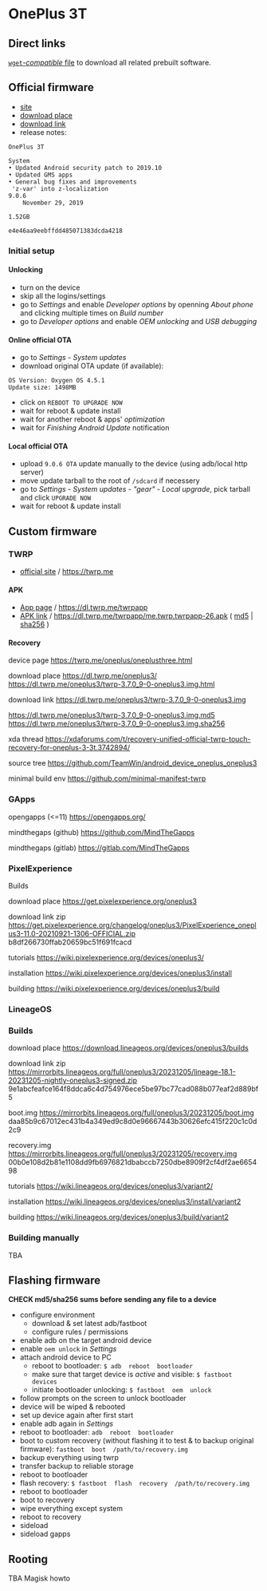 # OnePlus 3T


## Direct links

[`wget`-_compatible_ file](oneplus3t.txt) to download all related prebuilt software.


## Official firmware

- [site](https://www.oneplus.com/global)
- [download place](https://service.oneplus.com/global/search/search-detail?id=2096329&articleIndex=1)
- [download link](https://oxygenos.oneplus.net/OnePlus3TOxygen_28_OTA_086_all_1911042121_f2d6336ae39a4545.zip)
- release notes:
```
OnePlus 3T

System
• Updated Android security patch to 2019.10
• Updated GMS apps
• General bug fixes and improvements
 'z-var' into z-localization
9.0.6
	November 29, 2019

1.52GB

e4e46aa9eebffdd485071383dcda4218
```


### Initial setup

#### Unlocking

- turn on the device
- skip all the logins/settings
- go to _Settings_ and enable _Developer options_ by openning _About phone_ and clicking multiple times on _Build number_
- go to _Developer options_ and enable _OEM unlocking_ and _USB debugging_

#### Online official OTA

- go to _Settings_ - _System updates_
- download original OTA update (if available):
```
OS Version: Oxygen OS 4.5.1
Update size: 1498MB
```
- click on `REBOOT TO UPGRADE NOW`
- wait for reboot & update install
- wait for another reboot & apps' _optimization_
- wait for _Finishing Android Update_ notification

#### Local official OTA

- upload `9.0.6 OTA` update manually to the device (using adb/local http server)
- move update tarball to the root of `/sdcard` if necessery
- go to _Settings_ - _System updates_ - _"gear"_ - _Local upgrade_, pick tarball and click `UPGRADE NOW`
- wait for reboot & update install




## Custom firmware

### TWRP

- [official site](https://twrp.me) / https://twrp.me

#### APK

- [App page](https://dl.twrp.me/twrpapp) / https://dl.twrp.me/twrpapp
- [APK link](https://dl.twrp.me/twrpapp/me.twrp.twrpapp-26.apk) / https://dl.twrp.me/twrpapp/me.twrp.twrpapp-26.apk ( [md5](https://dl.twrp.me/twrpapp/me.twrp.twrpapp-26.apk.md5) | [sha256](https://dl.twrp.me/twrpapp/me.twrp.twrpapp-26.apk.sha256) )

#### Recovery

device page
https://twrp.me/oneplus/oneplusthree.html

download place
https://dl.twrp.me/oneplus3/
https://dl.twrp.me/oneplus3/twrp-3.7.0_9-0-oneplus3.img.html

download link
https://dl.twrp.me/oneplus3/twrp-3.7.0_9-0-oneplus3.img

https://dl.twrp.me/oneplus3/twrp-3.7.0_9-0-oneplus3.img.md5
https://dl.twrp.me/oneplus3/twrp-3.7.0_9-0-oneplus3.img.sha256

xda thread
https://xdaforums.com/t/recovery-unified-official-twrp-touch-recovery-for-oneplus-3-3t.3742894/

source tree
https://github.com/TeamWin/android_device_oneplus_oneplus3

minimal build env
https://github.com/minimal-manifest-twrp


### GApps

opengapps (<=11)
https://opengapps.org/

mindthegaps (github)
https://github.com/MindTheGapps

mindthegaps (gitlab)
https://gitlab.com/MindTheGapps


### PixelExperience

Builds

download place
https://get.pixelexperience.org/oneplus3

download link
zip
https://get.pixelexperience.org/changelog/oneplus3/PixelExperience_oneplus3-11.0-20210921-1306-OFFICIAL.zip
b8df266730ffab20659bc51f691fcacd

tutorials
https://wiki.pixelexperience.org/devices/oneplus3/

installation
https://wiki.pixelexperience.org/devices/oneplus3/install

building
https://wiki.pixelexperience.org/devices/oneplus3/build


### LineageOS

### Builds

download place
https://download.lineageos.org/devices/oneplus3/builds

download link
zip
https://mirrorbits.lineageos.org/full/oneplus3/20231205/lineage-18.1-20231205-nightly-oneplus3-signed.zip
9e1abcfeafce164f8ddca6c4d754976ece5be97bc77cad088b077eaf2d889bf5

boot.img
https://mirrorbits.lineageos.org/full/oneplus3/20231205/boot.img
daa85b9c67012ec431b4a349ed9c8d0e96667443b30626efc415f220c1c0d2c9

recovery.img
https://mirrorbits.lineageos.org/full/oneplus3/20231205/recovery.img
00b0e108d2b81e1108dd9fb6976821dbabccb7250dbe8909f2cf4df2ae665498

tutorials
https://wiki.lineageos.org/devices/oneplus3/variant2/

installation
https://wiki.lineageos.org/devices/oneplus3/install/variant2

building
https://wiki.lineageos.org/devices/oneplus3/build/variant2




### Building manually

TBA




## Flashing firmware

**CHECK md5/sha256 sums before sending any file to a device**

- configure environment
  - download & set latest adb/fastboot
  - configure rules / permissions
- enable adb on the target android device
- enable `oem unlock` in _Settings_
- attach android device to PC
  - reboot to bootloader: `$ adb  reboot  bootloader`
  - make sure that target device is _active_ and visible: `$ fastboot  devices`
  - initiate bootloader unlocking: `$ fastboot  oem  unlock`
- follow prompts on the screen to unlock bootloader
- device will be wiped & rebooted
- set up device again after first start
- enable adb again in _Settings_
- reboot to bootloader: `adb  reboot  bootloader`
- boot to custom recovery (without flashing it to test & to backup original firmware): `fastboot  boot  /path/to/recovery.img`
- backup everything using twrp
- transfer backup to reliable storage
- reboot to bootloader
- flash recovery: `$ fastboot  flash  recovery  /path/to/recovery.img`
- reboot to bootloader
- boot to recovery
- wipe everything except system
- reboot to recovery
- sideload
- sideload gapps




## Rooting

TBA Magisk howto


